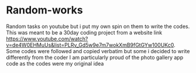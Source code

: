 # Random-works
Random tasks on youtube but i put my own spin on them to write the codes.
This was meant to be a 30day coding project from a website link https://www.youtube.com/watch?v=de4W0EHMuUs&list=PLRv_Gd5w9e7m7wokXmB9fGtGYw100UKc0.
Some codes were followed and copied verbatim but some i decided to write differently from the coder
I am particularly proud of the photo gallery app code as the codes were my original idea
